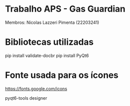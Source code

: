 # Trabalho APS - Gas Guardian
Membros:  Nicolas Lazzeri Pimenta (22203241)

# Bibliotecas utilizadas
pip install validate-docbr
pip install PyQt6

# Fonte usada para os ícones
https://fonts.google.com/icons


pyqt6-tools designer